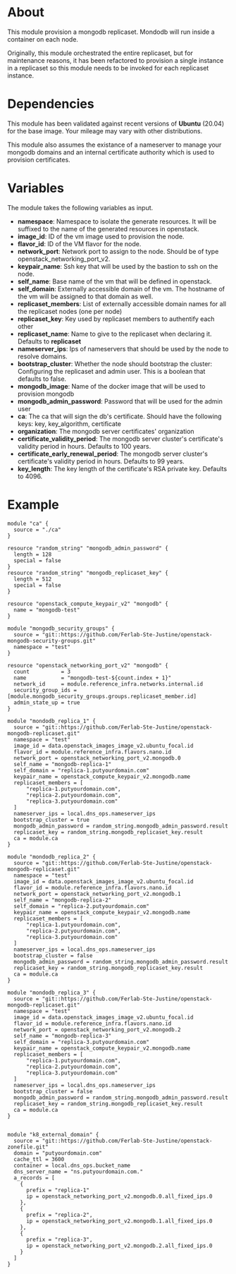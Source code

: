 # About

This module provision a mongodb replicaset. Mondodb will run inside a container on each node.

Originally, this module orchestrated the entire replicaset, but for maintenance reasons, it has been refactored to provision a single instance in a replicaset so this module needs to be invoked for each replicaset instance.

# Dependencies

This module has been validated against recent versions of **Ubuntu** (20.04) for the base image. Your mileage may vary with other distributions.

This module also assumes the existance of a nameserver to manage your mongodb domains and an internal certificate authority which is used to provision certificates.

# Variables

The module takes the following variables as input.

- **namespace**: Namespace to isolate the generate resources. It will be suffixed to the name of the generated resources in openstack.
- **image_id**: ID of the vm image used to provision the node.
- **flavor_id**: ID of the VM flavor for the node.
- **network_port**: Network port to assign to the node. Should be of type openstack_networking_port_v2.
- **keypair_name**: Ssh key that will be used by the bastion to ssh on the node.
- **self_name**: Base name of the vm that will be defined in openstack.
- **self_domain**: Externally accessible domain of the vm. The hostname of the vm will be assigned to that domain as well.
- **replicaset_members**: List of externally accessible domain names for all the replicaset nodes (one per node)
- **replicaset_key**: Key used by replicaset members to authentify each other
- **replicaset_name**: Name to give to the replicaset when declaring it. Defaults to **replicaset**
- **nameserver_ips**: Ips of nameservers that should be used by the node to resolve domains.
- **bootstrap_cluster**: Whether the node should bootstrap the cluster: Configuring the replicaset and admin user. This is a boolean that defaults to false.
- **mongodb_image**: Name of the docker image that will be used to provision mongodb
- **mongodb_admin_password**: Password that will be used for the admin user
- **ca**: The ca that will sign the db's certificate. Should have the following keys: key, key_algorithm, certificate
- **organization**: The mongodb server certificates' organization
- **certificate_validity_period**: The mongodb server cluster's certificate's validity period in hours. Defaults to 100 years.
- **certificate_early_renewal_period**: The mongodb server cluster's certificate's validity period in hours. Defaults to 99 years.
- **key_length**: The key length of the certificate's RSA private key. Defaults to 4096.

# Example

```
module "ca" {
  source = "./ca"
}

resource "random_string" "mongodb_admin_password" {
  length = 128
  special = false
}
resource "random_string" "mongodb_replicaset_key" {
  length = 512
  special = false
}

resource "openstack_compute_keypair_v2" "mongodb" {
  name = "mongodb-test"
}

module "mongodb_security_groups" {
  source = "git::https://github.com/Ferlab-Ste-Justine/openstack-mongodb-security-groups.git"
  namespace = "test"
}

resource "openstack_networking_port_v2" "mongodb" {
  count          = 3
  name           = "mongodb-test-${count.index + 1}"
  network_id     = module.reference_infra.networks.internal.id
  security_group_ids = [module.mongodb_security_groups.groups.replicaset_member.id]
  admin_state_up = true
}

module "mondodb_replica_1" {
  source = "git::https://github.com/Ferlab-Ste-Justine/openstack-mongodb-replicaset.git"
  namespace = "test"
  image_id = data.openstack_images_image_v2.ubuntu_focal.id
  flavor_id = module.reference_infra.flavors.nano.id
  network_port = openstack_networking_port_v2.mongodb.0
  self_name = "mongodb-replica-1"
  self_domain = "replica-1.putyourdomain.com"
  keypair_name = openstack_compute_keypair_v2.mongodb.name
  replicaset_members = [
      "replica-1.putyourdomain.com",
      "replica-2.putyourdomain.com",
      "replica-3.putyourdomain.com"
  ]
  nameserver_ips = local.dns_ops.nameserver_ips
  bootstrap_cluster = true
  mongodb_admin_password = random_string.mongodb_admin_password.result
  replicaset_key = random_string.mongodb_replicaset_key.result
  ca = module.ca
}

module "mondodb_replica_2" {
  source = "git::https://github.com/Ferlab-Ste-Justine/openstack-mongodb-replicaset.git"
  namespace = "test"
  image_id = data.openstack_images_image_v2.ubuntu_focal.id
  flavor_id = module.reference_infra.flavors.nano.id
  network_port = openstack_networking_port_v2.mongodb.1
  self_name = "mongodb-replica-2"
  self_domain = "replica-2.putyourdomain.com"
  keypair_name = openstack_compute_keypair_v2.mongodb.name
  replicaset_members = [
      "replica-1.putyourdomain.com",
      "replica-2.putyourdomain.com",
      "replica-3.putyourdomain.com"
  ]
  nameserver_ips = local.dns_ops.nameserver_ips
  bootstrap_cluster = false
  mongodb_admin_password = random_string.mongodb_admin_password.result
  replicaset_key = random_string.mongodb_replicaset_key.result
  ca = module.ca
}

module "mondodb_replica_3" {
  source = "git::https://github.com/Ferlab-Ste-Justine/openstack-mongodb-replicaset.git"
  namespace = "test"
  image_id = data.openstack_images_image_v2.ubuntu_focal.id
  flavor_id = module.reference_infra.flavors.nano.id
  network_port = openstack_networking_port_v2.mongodb.2
  self_name = "mongodb-replica-3"
  self_domain = "replica-3.putyourdomain.com"
  keypair_name = openstack_compute_keypair_v2.mongodb.name
  replicaset_members = [
      "replica-1.putyourdomain.com",
      "replica-2.putyourdomain.com",
      "replica-3.putyourdomain.com"
  ]
  nameserver_ips = local.dns_ops.nameserver_ips
  bootstrap_cluster = false
  mongodb_admin_password = random_string.mongodb_admin_password.result
  replicaset_key = random_string.mongodb_replicaset_key.result
  ca = module.ca
}


module "k8_external_domain" {
  source = "git::https://github.com/Ferlab-Ste-Justine/openstack-zonefile.git"
  domain = "putyourdomain.com"
  cache_ttl = 3600
  container = local.dns_ops.bucket_name
  dns_server_name = "ns.putyourdomain.com."
  a_records = [
    {
      prefix = "replica-1"
      ip = openstack_networking_port_v2.mongodb.0.all_fixed_ips.0
    },
    {
      prefix = "replica-2",
      ip = openstack_networking_port_v2.mongodb.1.all_fixed_ips.0
    },
    {
      prefix = "replica-3",
      ip = openstack_networking_port_v2.mongodb.2.all_fixed_ips.0
    }
  ]
}

```